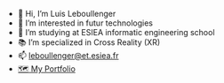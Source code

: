 - 👋 Hi, I’m Luis Leboullenger
- 👀 I’m interested in futur technologies
- 🏫 I’m studying at ESIEA informatic engineering school
- 📚 I’m specialized in Cross Reality (XR)
- 📫 leboullenger@et.esiea.fr 
- <a href="http://raventools.com">🗺 My Portfolio</a>

<!---
Luisleb/Luisleb is a ✨ special ✨ repository because its `README.md` (this file) appears on your GitHub profile.
You can click the Preview link to take a look at your changes.
--->

